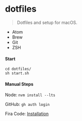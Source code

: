 # dotfiles
> Dotfiles and setup for macOS.

* Atom
* Brew
* Git
* ZSH

#### Start
```
cd dotfiles/
sh start.sh
```

#### Manual Steps
Node: ```nvm install --lts```

GitHub: ```gh auth login```

Fira Code: [Installation](https://github.com/tonsky/FiraCode/wiki/Installing#macos)

